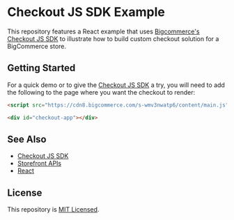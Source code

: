 # Checkout JS SDK Example

This repository features a React example that uses [Bigcommerce's Checkout JS SDK](https://github.com/bigcommerce/checkout-sdk-js) to illustrate how to build custom checkout solution for a BigCommerce store.


## Getting Started

For a quick demo or to give the [Checkout JS SDK](https://github.com/bigcommerce/checkout-sdk-js) a try, you will need to add the following to the page where you want the checkout to render:

```html
<script src="https://cdn8.bigcommerce.com/s-wmv3nwatp6/content/main.js"></script>

<div id="checkout-app"></div>
```


## See Also

* [Checkout JS SDK](https://github.com/bigcommerce/checkout-sdk-js)
* [Storefront APIs](https://developer.bigcommerce.com/api/v3/storefront.html)
* [React](https://reactjs.org/)

## License

This repository is [MIT Licensed](LICENSE.md).

